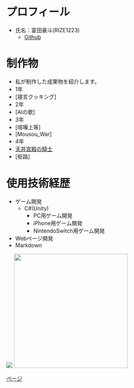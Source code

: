 &nbsp;

# プロフィール

- 氏名：富田豪斗(RIZE1223)
  - [Github](https://github.com/RIZE1223)


#  制作物
- 私が制作した成果物を紹介します。
 - 1年
  - [寝言クッキング]
 - 2年
  - [AIの歌]
 - 3年
  - [喧嘩上等]
  - [Mousou_War]
 - 4年
  - [天井宮殿の騎士](pages/tenzyou.md)
  - [枢路]


#  使用技術経歴
- ゲーム開発
  - C#(Unity)
    - PC用ゲーム開発
    - iPhone用ゲーム開発
    - NintendoSwitch用ゲーム開発
- Webページ開発
 - Markdown  

![](./images/2021-09-16.png)
<img src="images/2021-09-16.png" width="300px">

[ページ](pages/test.md)
